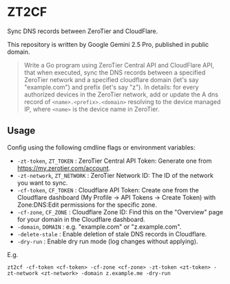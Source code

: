 # ZT2CF

Sync DNS records between ZeroTier and CloudFlare.

This repository is written by Google Gemini 2.5 Pro, published in public domain.

> Write a Go program using ZeroTier Central API and CloudFlare API, that when executed, sync the DNS records between a specified ZeroTier network and a specified cloudflare domain (let's say "example.com") and prefix (let's say "z"). In details: for every authorized devices in the ZeroTier network, add or update the A dns record of `<name>.<prefix>.<domain>` resolving to the device managed IP, where `<name>` is the device name in ZeroTier.

## Usage

Config using the following cmdline flags or environment variables:

- `-zt-token`, `ZT_TOKEN` : ZeroTier Central API Token: Generate one from https://my.zerotier.com/account.
- `-zt-network`, `ZT_NETWORK` : ZeroTier Network ID: The ID of the network you want to sync.
- `-cf-token`, `CF_TOKEN` : Cloudflare API Token: Create one from the Cloudflare dashboard (My Profile -> API Tokens -> Create Token) with Zone:DNS:Edit permissions for the specific zone.
- `-cf-zone`, `CF_ZONE` : Cloudflare Zone ID: Find this on the "Overview" page for your domain in the Cloudflare dashboard.
- `-domain`, `DOMAIN` : e.g. "example.com" or "z.example.com".
- `-delete-stale` : Enable deletion of stale DNS records in Cloudflare.
- `-dry-run` : Enable dry run mode (log changes without applying).

E.g.

```
zt2cf -cf-token <cf-token> -cf-zone <cf-zone> -zt-token <zt-token> -zt-network <zt-network> -domain z.example.me -dry-run
```
